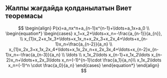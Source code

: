 ## Жалпы жағдайда қолданылатын Виет теоремасы

$$
\begin{align}
P(x)=a_nx^n+a_{n-1}x^{n-1}+\ldots+a_1x+a_0
\\
\begin{equation*}
 \begin{cases}
   x_1+x_2+\ldots+x_n=-\frac{a_{n-1}}{a_{n}}, 
   \\
   x_{1}x_2+x_1x_3+\ldots+x_1x_n+x_2x_3+x_2x_4+\ldots+x_{n-1}x_n=\frac{a_{n-2}}{a_n}
   \\
   x_{1}x_2x_3+x_1x_2x_4+\ldots+x_1x_2x_n+x_2x_3x_4+\ldots+x_{n-2}x_{n-1}x_n=-\frac{a_{n-3}}{a_n} \\
   \ldots
   \\
   x_1x_2\ldots x_{n-1}+x_1x_2\ldots x_{n-2}x_n+\ldots+x_2x_3\ldots x_n=(-1)^{n-1}\cdot \frac{a_1}{a_n}\\
   x_1x_2\ldots x_n=(-1)^n \cdot \frac{a_0}{a_n}
 \end{cases}
\end{equation*}
\end{align}
$$